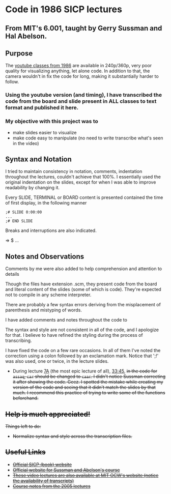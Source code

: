 
Code in 1986 SICP lectures
==========================

## From MIT's 6.001, taught by Gerry Sussman and Hal Abelson.

## Purpose

The [youtube classes from 1986](https://www.youtube.com/course?list=ECE18841CABEA24090) are available in 240p/360p, very poor quality for visualizing anything, let alone code. In addition to that, the camera wouldn't in fix the code for long, making it substantially harder to follow.

### Using the youtube version (and timing), I have transcribed the code from the board and slide present in ALL classes to text format and published it here.

### My objective with this project was to
-	make slides easier to visualize
-	make code easy to manipulate (no need to write transcribe what's seen in the video)


Syntax and Notation
-------------------

I tried to maintain consistency in notation, comments, indentation throughout the lectures, couldn't achieve that 100%. I essentially used the original indentation on the slides, except for when I was able to improve readability by changing it.

Every SLIDE, TERMINAL or BOARD content is presented contained the time of first display, in the following manner
	
	;# SLIDE 0:00:00
	...
	;# END SLIDE

Breaks and interruptions are also indicated.

=>
$
...


Notes and Observations
----------------------

Comments by me were also added to help comprehension and attention to details

Though the files have extension .scm, they present code from the board and literal content of the slides (some of which is code). They're expected not to compile in any scheme interpreter.

There are probably a few syntax errors deriving from the misplacement of parenthesis and mistyping of words.

I have added comments and notes throughout the code to 

The syntax and style are not consistent in all of the code, and I apologize for that. I believe to have refined the styling during the process of transcribing.

I have fixed the code on a few rare occasions. In all of them I've noted the correction using a colon followed by an exclamation mark. Notice that ';!' was also used, one or twice, in the lecture slides.

-	During lecture [7A]() (the most epic lecture of all), [33:45](http://youtu.be/0m6hoOelZH8?t=33m45s), <strike>in the code for `assaq`, `car` should be changed to `caar`.<strike>
	I didn't notice Sussman correcting it after showing the code. Geez.
	I spotted the mistake while creating my version of the code and seeing that it didn't match the slides by that much. I recommend this practice of trying to write some of the functions beforehand.


Help is much appreciated!
-------------------------

Things left to do:
- Normalize syntax and style across the transcription files.


Useful Links
------------

-	[Official SICP (book) website](http://mitpress.mit.edu/sicp/)
-	[Official website for Sussman and Abelson's course](http://groups.csail.mit.edu/mac/classes/6.001/abelson-sussman-lectures/)
-	[These video lectures are also available at MIT OCW's website (notice the availability of transcripts)](http://ocw.mit.edu/courses/electrical-engineering-and-computer-science/6-001-structure-and-interpretation-of-computer-programs-spring-2005/video-lectures/)
-	[Course notes from the 2005 lectures](http://ocw.mit.edu/courses/electrical-engineering-and-computer-science/6-001-structure-and-interpretation-of-computer-programs-spring-2005/lecture-notes/)